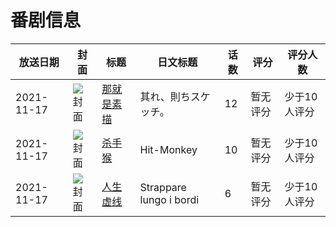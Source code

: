 # 番剧信息

|放送日期|封面|标题|日文标题|话数|评分|评分人数|
|---|---|---|---|---|---|---|
|2021-11-17|![封面](https://lain.bgm.tv/pic/cover/c/8d/c9/360468_70Yh4.jpg)|[那就是素描](https://bangumi.tv/subject/360468)|其れ、則ちスケッチ。|12|暂无评分|少于10人评分|
|2021-11-17|![封面](https://lain.bgm.tv/pic/cover/c/fa/eb/360715_a8U3x.jpg)|[杀手猴](https://bangumi.tv/subject/360715)|Hit-Monkey|10|暂无评分|少于10人评分|
|2021-11-17|![封面](https://lain.bgm.tv/pic/cover/c/e1/77/369752_taa6L.jpg)|[人生虚线](https://bangumi.tv/subject/369752)|Strappare lungo i bordi|6|暂无评分|少于10人评分|
